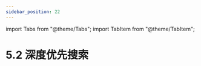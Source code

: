 ```yaml
---
sidebar_position: 22
---
```


import Tabs from "@theme/Tabs";
import TabItem from "@theme/TabItem";

# 5.2 深度优先搜索
